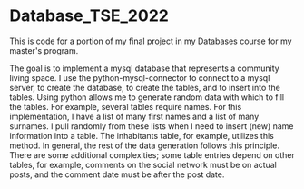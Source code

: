# Database_TSE_2022

This is code for a portion of my final project in my Databases course for my master's program. 

The goal is to implement a mysql database that represents a community living space. I use the python-mysql-connector to connect to a mysql server, to create the database, to create the tables, and to insert into the tables. Using python allows me to generate random data with which to fill the tables. For example, several tables require names. For this implementation, I have a list of many first names and a list of many surnames. I pull randomly from these lists when I need to insert (new) name information into a table. The inhabitants table, for example, utilizes this method. In general, the rest of the data generation follows this principle. There are some additional complexities; some table entries depend on other tables, for example, comments on the social network must be on actual posts, and the comment date must be after the post date.

